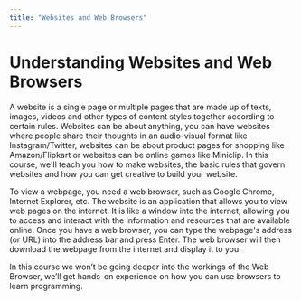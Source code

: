 ```yaml
---
title: "Websites and Web Browsers"
---
```


# Understanding Websites and Web Browsers

A website is a single page or multiple pages that are made up of texts, images, videos and other types of content styles together according to certain rules. Websites can be about anything, you can have websites where people share their thoughts in an audio-visual format like Instagram/Twitter, websites can be about product pages for shopping like Amazon/Flipkart or websites can be online games like Miniclip. In this course, we'll teach you how to make websites, the basic rules that govern websites and how you can get creative to build your website.

To view a webpage, you need a web browser, such as Google Chrome, Internet Explorer, etc. The website is an application that allows you to view web pages on the internet. It is like a window into the internet, allowing you to access and interact with the information and resources that are available online. Once you have a web browser, you can type the webpage's address (or URL) into the address bar and press Enter. The web browser will then download the webpage from the internet and display it to you.

In this course we won’t be going deeper into the workings of the Web Browser, we’ll get hands-on experience on how you can use browsers to learn programming.


